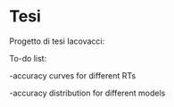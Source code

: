 # Tesi
Progetto di tesi Iacovacci:

To-do list:
  
-accuracy curves for different RTs

-accuracy distribution for different models
